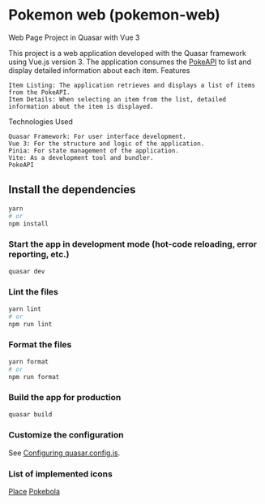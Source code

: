# Pokemon web (pokemon-web)

Web Page Project in Quasar with Vue 3

This project is a web application developed with the Quasar framework using Vue.js version 3. The application consumes the [PokeAPI](https://pokeapi.co/) to list and display detailed information about each item.
Features

    Item Listing: The application retrieves and displays a list of items from the PokeAPI.
    Item Details: When selecting an item from the list, detailed information about the item is displayed.

Technologies Used

    Quasar Framework: For user interface development.
    Vue 3: For the structure and logic of the application.
    Pinia: For state management of the application.
    Vite: As a development tool and bundler.
    PokeAPI



## Install the dependencies
```bash
yarn
# or
npm install
```

### Start the app in development mode (hot-code reloading, error reporting, etc.)
```bash
quasar dev
```


### Lint the files
```bash
yarn lint
# or
npm run lint
```


### Format the files
```bash
yarn format
# or
npm run format
```



### Build the app for production
```bash
quasar build
```

### Customize the configuration
See [Configuring quasar.config.js](https://v2.quasar.dev/quasar-cli-vite/quasar-config-js).



### List of implemented icons
[Place](https://www.flaticon.es/icono-gratis/juego_16033705?term=pokemon&page=1&position=57&origin=search&related_id=16033705)
[Pokebola](https://www.flaticon.es/icono-gratis/pokebola_914726?term=pokebola&page=1&position=12&origin=search&related_id=914726)